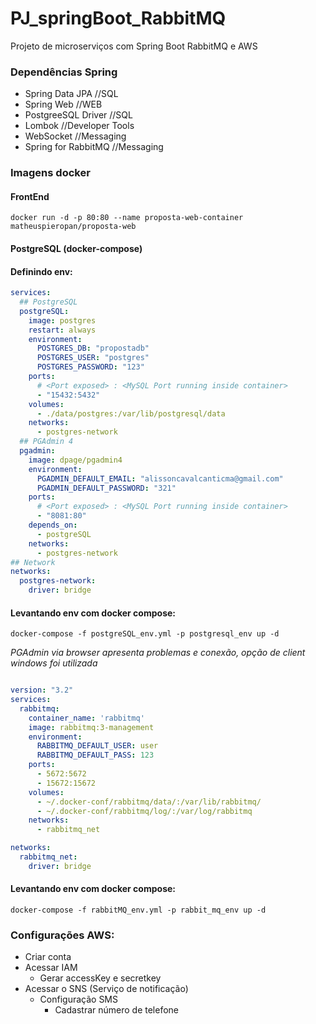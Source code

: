 # PJ_springBoot_RabbitMQ
Projeto de microserviços com Spring Boot RabbitMQ e AWS

### Dependências Spring
- Spring Data JPA   //SQL
- Spring Web //WEB
- PostgreeSQL Driver //SQL
- Lombok //Developer Tools
- WebSocket //Messaging
- Spring for RabbitMQ //Messaging

### Imagens docker

#### FrontEnd

``docker run -d -p 80:80 --name proposta-web-container matheuspieropan/proposta-web``

#### PostgreSQL (docker-compose)

#### Definindo env:

```yaml
services:
  ## PostgreSQL
  postgreSQL:
    image: postgres
    restart: always
    environment:
      POSTGRES_DB: "propostadb"
      POSTGRES_USER: "postgres"
      POSTGRES_PASSWORD: "123"
    ports:
      # <Port exposed> : <MySQL Port running inside container>
      - "15432:5432"
    volumes:
      - ./data/postgres:/var/lib/postgresql/data
    networks:
      - postgres-network
  ## PGAdmin 4
  pgadmin:
    image: dpage/pgadmin4
    environment:
      PGADMIN_DEFAULT_EMAIL: "alissoncavalcanticma@gmail.com"
      PGADMIN_DEFAULT_PASSWORD: "321"
    ports:
      # <Port exposed> : <MySQL Port running inside container>
      - "8081:80"
    depends_on:
      - postgreSQL
    networks:
      - postgres-network
## Network
networks:
  postgres-network:
    driver: bridge
```
#### Levantando env com docker compose:

``docker-compose -f postgreSQL_env.yml -p postgresql_env up -d``

*PGAdmin via browser apresenta problemas e conexão, opção de client windows foi utilizada*

```yaml

version: "3.2"
services:
  rabbitmq:
    container_name: 'rabbitmq'
    image: rabbitmq:3-management
    environment:
      RABBITMQ_DEFAULT_USER: user
      RABBITMQ_DEFAULT_PASS: 123
    ports:
      - 5672:5672
      - 15672:15672
    volumes:
      - ~/.docker-conf/rabbitmq/data/:/var/lib/rabbitmq/
      - ~/.docker-conf/rabbitmq/log/:/var/log/rabbitmq
    networks:
      - rabbitmq_net

networks:
  rabbitmq_net:
    driver: bridge

```
#### Levantando env com docker compose:

``docker-compose -f rabbitMQ_env.yml -p rabbit_mq_env up -d``


### Configurações AWS:

 - Criar conta
 - Acessar IAM
   - Gerar accessKey e secretkey
 - Acessar o SNS (Serviço de notificação)
   - Configuração SMS
     - Cadastrar número de telefone